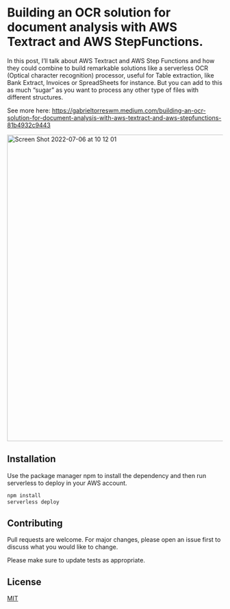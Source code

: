 # Building an OCR solution for document analysis with AWS Textract and AWS StepFunctions.

In this post, I’ll talk about AWS Textract and AWS Step Functions and how they could combine to build remarkable solutions like a serverless OCR (Optical character recognition) processor, useful for Table extraction, like Bank Extract, Invoices or SpreadSheets for instance. But you can add to this as much “sugar” as you want to process any other type of files with different structures.

See more here: https://gabrieltorreswm.medium.com/building-an-ocr-solution-for-document-analysis-with-aws-textract-and-aws-stepfunctions-81b4932c9443

<img width="715" alt="Screen Shot 2022-07-06 at 10 12 01" src="https://user-images.githubusercontent.com/9329001/177584044-20289c5c-90d3-4b0d-94e6-3574f75d134f.png">

## Installation

Use the package manager npm to install the dependency and then run serverless to deploy in your AWS account.

```bash
npm install 
serverless deploy 
```

## Contributing
Pull requests are welcome. For major changes, please open an issue first to discuss what you would like to change.

Please make sure to update tests as appropriate.

## License
[MIT](https://choosealicense.com/licenses/mit/)
